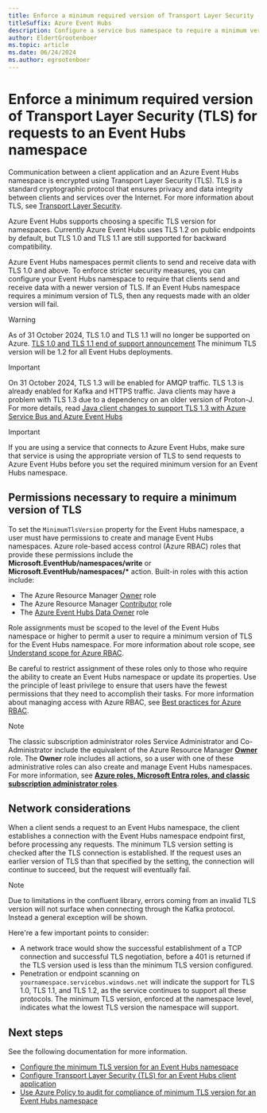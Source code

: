 ```yaml
---
title: Enforce a minimum required version of Transport Layer Security (TLS) for requests to an Event Hubs namespace
titleSuffix: Azure Event Hubs
description: Configure a service bus namespace to require a minimum version of Transport Layer Security (TLS) for clients making requests against Azure Event Hubs.
author: EldertGrootenboer
ms.topic: article
ms.date: 06/24/2024
ms.author: egrootenboer
---
```


# Enforce a minimum required version of Transport Layer Security (TLS) for requests to an Event Hubs namespace

Communication between a client application and an Azure Event Hubs namespace is encrypted using Transport Layer Security (TLS). TLS is a standard cryptographic protocol that ensures privacy and data integrity between clients and services over the Internet. For more information about TLS, see [Transport Layer Security](https://datatracker.ietf.org/wg/tls/about/).

Azure Event Hubs supports choosing a specific TLS version for namespaces. Currently Azure Event Hubs uses TLS 1.2 on public endpoints by default, but TLS 1.0 and TLS 1.1 are still supported for backward compatibility.

Azure Event Hubs namespaces permit clients to send and receive data with TLS 1.0 and above. To enforce stricter security measures, you can configure your Event Hubs namespace to require that clients send and receive data with a newer version of TLS. If an Event Hubs namespace requires a minimum version of TLS, then any requests made with an older version will fail.

> [!WARNING]
> As of 31 October 2024, TLS 1.0 and TLS 1.1 will no longer be supported on Azure. [TLS 1.0 and TLS 1.1 end of support announcement](https://azure.microsoft.com/updates/azure-support-tls-will-end-by-31-october-2024-2/) The minimum TLS version will be 1.2 for all Event Hubs deployments.

> [!IMPORTANT]
> On 31 October 2024, TLS 1.3 will be enabled for AMQP traffic. TLS 1.3 is already enabled for Kafka and HTTPS traffic. Java clients may have a problem with TLS 1.3 due to a dependency on an older version of Proton-J. For more details, read [Java client changes to support TLS 1.3 with Azure Service Bus and Azure Event Hubs](https://techcommunity.microsoft.com/t5/messaging-on-azure-blog/java-client-changes-to-support-tls-1-3-with-azure-service-bus/ba-p/4089355) 

> [!IMPORTANT]
> If you are using a service that connects to Azure Event Hubs, make sure that service is using the appropriate version of TLS to send requests to Azure Event Hubs before you set the required minimum version for an Event Hubs namespace.

## Permissions necessary to require a minimum version of TLS

To set the  `MinimumTlsVersion`  property for the Event Hubs namespace, a user must have permissions to create and manage Event Hubs namespaces. Azure role-based access control (Azure RBAC) roles that provide these permissions include the  **Microsoft.EventHub/namespaces/write**  or  **Microsoft.EventHub/namespaces/\***  action. Built-in roles with this action include:

- The Azure Resource Manager [Owner](../role-based-access-control/built-in-roles.md#owner) role
- The Azure Resource Manager [Contributor](../role-based-access-control/built-in-roles.md#contributor) role
- The [Azure Event Hubs Data Owner](../role-based-access-control/built-in-roles.md#azure-event-hubs-data-owner) role

Role assignments must be scoped to the level of the Event Hubs namespace or higher to permit a user to require a minimum version of TLS for the Event Hubs namespace. For more information about role scope, see [Understand scope for Azure RBAC](../role-based-access-control/scope-overview.md).

Be careful to restrict assignment of these roles only to those who require the ability to create an Event Hubs namespace or update its properties. Use the principle of least privilege to ensure that users have the fewest permissions that they need to accomplish their tasks. For more information about managing access with Azure RBAC, see [Best practices for Azure RBAC](../role-based-access-control/best-practices.md).

> [!NOTE]
> The classic subscription administrator roles Service Administrator and Co-Administrator include the equivalent of the Azure Resource Manager [**Owner**](../role-based-access-control/built-in-roles.md#owner) role. The  **Owner**  role includes all actions, so a user with one of these administrative roles can also create and manage Event Hubs namespaces. For more information, see [**Azure roles, Microsoft Entra roles, and classic subscription administrator roles**](../role-based-access-control/rbac-and-directory-admin-roles.md#classic-subscription-administrator-roles).

## Network considerations

When a client sends a request to an Event Hubs namespace, the client establishes a connection with the Event Hubs namespace endpoint first, before processing any requests. The minimum TLS version setting is checked after the TLS connection is established. If the request uses an earlier version of TLS than that specified by the setting, the connection will continue to succeed, but the request will eventually fail.

> [!NOTE]
> Due to limitations in the confluent library, errors coming from an invalid TLS version will not surface when connecting through the Kafka protocol. Instead a general exception will be shown.

Here're a few important points to consider:

- A network trace would show the successful establishment of a TCP connection and successful TLS negotiation, before a 401 is returned if the TLS version used is less than the minimum TLS version configured.
- Penetration or endpoint scanning on `yournamespace.servicebus.windows.net` will indicate the support for TLS 1.0, TLS 1.1, and TLS 1.2, as the service continues to support all these protocols. The minimum TLS version, enforced at the namespace level, indicates what the lowest TLS version the namespace will support.
## Next steps

See the following documentation for more information.

- [Configure the minimum TLS version for an Event Hubs namespace](transport-layer-security-configure-minimum-version.md)
- [Configure Transport Layer Security (TLS) for an Event Hubs client application](transport-layer-security-configure-client-version.md)
- [Use Azure Policy to audit for compliance of minimum TLS version for an Event Hubs namespace](transport-layer-security-audit-minimum-version.md)
